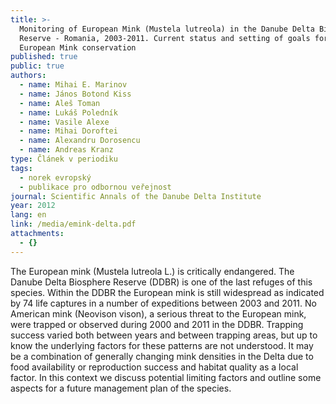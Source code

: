 ```yaml
---
title: >-
  Monitoring of European Mink (Mustela lutreola) in the Danube Delta Biosphere
  Reserve - Romania, 2003-2011. Current status and setting of goals for the
  European Mink conservation
published: true
public: true
authors:
  - name: Mihai E. Marinov
  - name: János Botond Kiss
  - name: Aleš Toman
  - name: Lukáš Poledník
  - name: Vasile Alexe
  - name: Mihai Doroftei
  - name: Alexandru Dorosencu
  - name: Andreas Kranz
type: Článek v periodiku
tags:
  - norek evropský
  - publikace pro odbornou veřejnost
journal: Scientific Annals of the Danube Delta Institute
year: 2012
lang: en
link: /media/emink-delta.pdf
attachments:
  - {}
---
```

The European mink (Mustela lutreola L.) is critically endangered. The Danube Delta Biosphere Reserve (DDBR) is one of the last refuges of this species. Within the DDBR the European mink is still widespread as indicated by 74 life captures in a number of expeditions between 2003 and 2011. No American mink (Neovison vison), a serious threat to the European mink, were trapped or observed during 2000 and 2011 in the DDBR. Trapping success varied both between years and between trapping areas, but up to know the underlying factors for these patterns are not understood. It may be a combination of generally changing mink densities in the Delta due to food availability or reproduction success and habitat quality as a local factor. In this context we discuss potential limiting factors and outline some aspects for a future management plan of the species.
